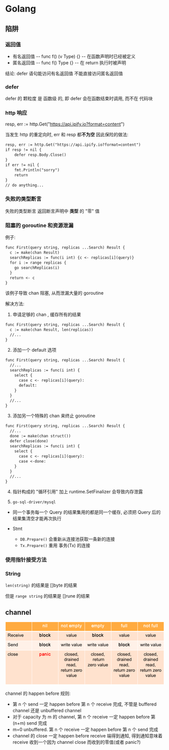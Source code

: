 # Golang

## 陷阱

### 返回值

- 有名返回值 -- func f() (v Type) {} -- 在函数声明时已经被定义
- 匿名返回值 -- func f() Type {} -- 在 return 执行时被声明

结论:
defer 语句能访问有名返回值
      不能直接访问匿名返回值

### defer

defer 的 颗粒度 是 函数级 的, 即 defer 会在函数结束时调用, 而不在 代码块
      
### http 响应

resp, err := http.Get("https://api.ipify.io?format=content")

当发生 http 的重定向时, err 和 resp 都**不为空**
因此保险的做法:

```golang
resp, err := http.Get("https://api.ipify.io?format=content")
if resp != nil {
    defer resp.Body.Close()
}
if err != nil {
    fmt.Println("sorry")
    return
}
// do anything...
```

### 失败的类型断言

失败的类型断言 返回断言声明中 **类型** 的 "零" 值

### 阻塞的 goroutine 和资源泄漏

例子:

```golang
func First(query string, replicas ...Search) Result {
  c := make(chan Result)
  searchReplicas := func(i int) {c <- replicas[i](query)}
  for i := range replicas {
    go searchReplicas(i)
  }
  return <- c
}
```

该例子导致 chan 阻塞, 从而泄漏大量的 goroutine

解决方法:

1. 申请足够的 chan , 缓存所有的结果

```golang
func First(query string, replicas ...Search) Result {
  c := make(chan Result, len(replicas))
  //...
}
```

2. 添加一个 default 选项

```golang
func First(query string, replicas ...Search) Result {
  //...
  searchReplicas := func(i int) {
    select {
      case c <- replicas[i](query):
      default:
    }
  }
  //...
}
```

3. 添加另一个特殊的 chan 来终止 goroutine

```golang
func First(query string, replicas ...Search) Result {
  //...
  done := make(chan struct())
  defer close(done)
  searchReplicas := func(i int) {
    select {
      case c <- replicas[i](query):
      case <-done:
    }
  }
  //...
}
```

4. 指针构成的 "循环引⽤" 加上 runtime.SetFinalizer 会导致内存泄露

5. `go-sql-driver/mysql`

- 同一个事务每一个 Query 的结果集用的都是同一个缓存, 必须把 Query 后的结果集清空才能再次执行

- Stmt
  - `DB.Prepare()` 会重新从连接池获取一条新的连接
  - `Tx.Prepare()` 重用 事务(Tx) 的连接

### 使用指针接受方法

### String

`len(string)` 的结果是 []byte 的结果

但是 `range string` 的结果是 []rune 的结果

## channel

![channel](channel-tricks.png)

channel 的 happen before 规则:
- 第 n 个 send 一定 happen before 第 n 个 receive 完成, 不管是 buffered channel 还是 unbuffered channel
- 对于 capacity 为 m 的 channel, 第 n 个 receive 一定 happen before 第 (n+m) send 完成
- m=0 unbuffered. 第 n 个 receive 一定 happen before 第 n 个 send 完成
- channel 的 close 一定 happen before receive 端得到通知, 得到通知意味着 receive 收到一个因为 channel close 而收到的零值(或者 panic?)

